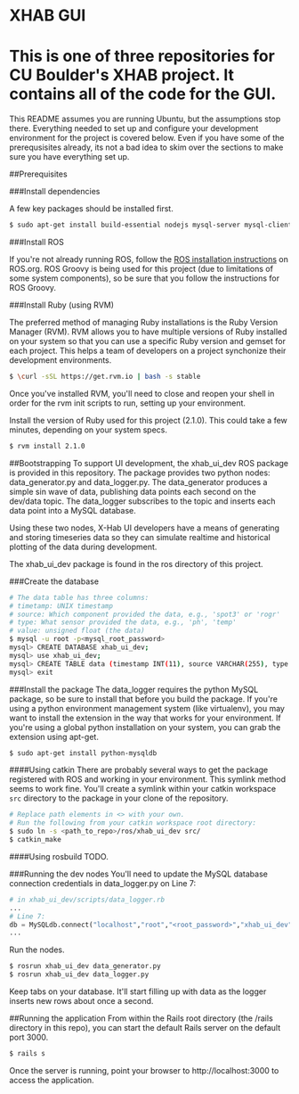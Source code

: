 XHAB GUI
========

This is one of three repositories for CU Boulder's XHAB project. It contains
all of the code for the GUI.
=======
This README assumes you are running Ubuntu, but the assumptions stop there.
Everything needed to set up and configure your development environment for the project is covered below.
Even if you have some of the prerequsisites already, its not a bad idea to skim over the sections to make sure you have everything set up.

##Prerequisites

###Install dependencies

A few key packages should be installed first.

````bash
$ sudo apt-get install build-essential nodejs mysql-server mysql-client libmysqlclient-dev
````

###Install ROS

If you're not already running ROS, follow the [ROS installation instructions](http://wiki.ros.org/ROS/Installation) on ROS.org. ROS Groovy is being used for this project (due to limitations of some system components), so be sure that you follow the instructions for ROS Groovy.

###Install Ruby (using RVM)

The preferred method of managing Ruby installations is the Ruby Version Manager (RVM).
RVM allows you to have multiple versions of Ruby installed on your system so that you can use a specific Ruby version and gemset for each project.
This helps a team of developers on a project synchonize their development environments.

````bash
$ \curl -sSL https://get.rvm.io | bash -s stable
````
Once you've installed RVM, you'll need to close and reopen your shell in order for the rvm init scripts to run, setting up your environment.

Install the version of Ruby used for this project (2.1.0). This could take a few minutes, depending on your system specs.

````bash
$ rvm install 2.1.0
````

##Bootstrapping
To support UI development, the xhab_ui_dev ROS package is provided in this repository. The package provides two python nodes: data_generator.py and data_logger.py. The data_generator produces a simple sin wave of data, publishing data points each second on the dev/data topic. The data_logger subscribes to the topic and inserts each data point into a MySQL database. 

Using these two nodes, X-Hab UI developers have a means of generating and storing timeseries data so they can simulate realtime and historical plotting of the data during development.

The xhab_ui_dev package is found in the ros directory of this project.

###Create the database
````bash
# The data table has three columns:
# timetamp: UNIX timestamp
# source: Which component provided the data, e.g., 'spot3' or 'rogr'
# type: What sensor provided the data, e.g., 'ph', 'temp'
# value: unsigned float (the data)
$ mysql -u root -p<mysql_root_password>
mysql> CREATE DATABASE xhab_ui_dev;
mysql> use xhab_ui_dev;
mysql> CREATE TABLE data (timestamp INT(11), source VARCHAR(255), type VARCHAR(255), data FLOAT, INDEX timestamp USING BTREE (timestamp), INDEX source USING BTREE (source), INDEX type USING BTREE (type));
mysql> exit
````

###Install the package
The data_logger requires the python MySQL package, so be sure to install that before you build the package.
If you're using a python environment management system (like virtualenv), you may want to install the extension in the way that works for your environment.
If you're using a global python installation on your system, you can grab the extension using apt-get.

````bash
$ sudo apt-get install python-mysqldb
````

####Using catkin
There are probably several ways to get the package registered with ROS and working in your environment. This symlink method seems to work fine. You'll create a symlink within your catkin workspace ```src``` directory to the package in your clone of the repository.


````bash
# Replace path elements in <> with your own.
# Run the following from your catkin workspace root directory:
$ sudo ln -s <path_to_repo>/ros/xhab_ui_dev src/
$ catkin_make
````

####Using rosbuild
TODO.

###Running the dev nodes
You'll need to update the MySQL database connection credentials in data_logger.py on Line 7:

````python
# in xhab_ui_dev/scripts/data_logger.rb
...
# Line 7:
db = MySQLdb.connect("localhost","root","<root_password>","xhab_ui_dev" )
...
````

Run the nodes.

````bash
$ rosrun xhab_ui_dev data_generator.py
$ rosrun xhab_ui_dev data_logger.py
````

Keep tabs on your database. It'll start filling up with data as the logger inserts new rows about once a second.

##Running the application
From within the Rails root directory (the /rails directory in this repo), you can start the default Rails server on the default port 3000.

````bash
$ rails s
````

Once the server is running, point your browser to http://localhost:3000 to access the application.

